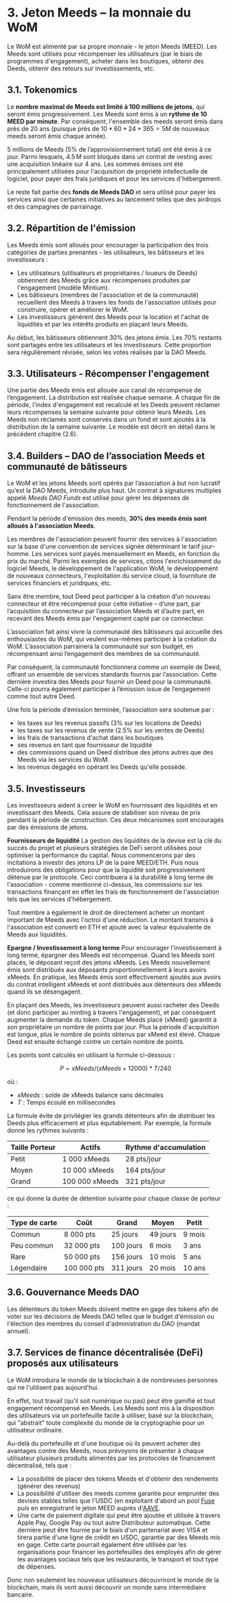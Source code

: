 # 3. Jeton Meeds – la monnaie du WoM

Le WoM est alimenté par sa propre monnaie - le jeton Meeds (MEED). Les Meeds sont utilisés pour récompenser les utilisateurs (par le biais de programmes d'engagement), acheter dans les boutiques, obtenir des Deeds, obtenir des retours sur investissements, etc.

## 3.1. Tokenomics

Le **nombre maximal de Meeds est limité à 100 millions de jetons**, qui seront émis progressivement. Les Meeds sont émis à un **rythme de 10 MEED par minute**. Par conséquent, l'ensemble des meeds seront émis dans près de 20 ans (puisque près de $10*60*24*365 = 5M$ de nouveaux meeds seront émis chaque année).

5 millions de Meeds (5% de l’approvisionnement total) ont été émis à ce jour. Parmi lesquels, 4.5 M sont bloqués dans un contrat de vesting avec une acquisition linéaire sur 4 ans. Les sommes émises ont été principalement utilisées pour l'acquisition de propriété intellectuelle de logiciel, pour payer des frais juridiques et pour les services d'hébergement.

Le reste fait partie des __fonds de Meeds DAO__ et sera utilisé pour payer les services ainsi que certaines initiatives au lancement telles que des airdrops et des campagnes de parrainage.


## 3.2. Répartition de l'émission

Les Meeds émis sont alloués pour encourager la participation des trois catégories de parties prenantes - les utilisateurs, les bâtisseurs et les investisseurs :

- Les utilisateurs (utilisateurs et propriétaires / loueurs de Deeds) obtiennent des Meeds grâce aux récompenses produites par l'engagement (modèle Mintium).
- Les bâtisseurs (membres de l'association et de la communauté) recueillent des Meeds à travers les fonds de l'association utilisés pour construire, opérer et améliorer le WoM.
- Les investisseurs génèrent des Meeds pour la location et l'achat de liquidités et par les intérêts produits en plaçant leurs Meeds.

Au début, les bâtisseurs obtiennent 30% des jetons émis. Les 70% restants sont partagés entre les utilisateurs et les investisseurs. Cette proportion sera régulièrement révisée, selon les votes réalisés par la DAO Meeds.

## 3.3. Utilisateurs - Récompenser l'engagement

Une partie des Meeds émis est allouée aux canal de récompense de l’engagement. La distribution est réalisée chaque semaine. A chaque fin de période, l'index d'engagement est recalculé et les Deeds peuvent réclamer leurs récompenses la semaine suivante pour obtenir leurs Meeds. Les Meeds non réclamés sont conservés dans un fond et sont ajoutés à la distribution de la semaine suivante. Le modèle est décrit en détail dans le précédent chapitre (2.6).

## 3.4. Builders – DAO de l’association Meeds et communauté de bâtisseurs

Le WoM et les jetons Meeds sont opérés par l’association à but non lucratif qu’est la DAO Meeds, introduite plus haut. Un contrat à signatures multiples appelé _Meeds DAO Funds_ est utilisé pour gérer les dépenses de fonctionnement de l'association.

Pendant la période d'émission des meeds, **30% des meeds émis sont alloués à l'association Meeds**.

Les membres de l'association peuvent fournir des services à l'association sur la base d'une convention de services signée déterminant le tarif jour-homme. Les services sont payés mensuellement en Meeds, en fonction du prix du marché. Parmi les exemples de services, citons l'enrichissement du logiciel Meeds, le développement de l'application WoM, le développement de nouveaux connecteurs, l'exploitation du service cloud, la fourniture de services financiers et juridiques, etc.

Sans être membre, tout Deed peut participer à la création d’un nouveau connecteur et être récompensé pour cette initiative – d’une part, par l’acquisition du connecteur par l’association Meeds et d’autre part, en recevant des Meeds émis par l'engagement capté par ce connecteur.

L’association fait ainsi vivre la communauté des bâtisseurs qui accueille des enthousiastes du WoM, qui veulent eux-mêmes participer à la création du WoM. L’association parrainera la communauté sur son budget, en récompensant ainsi l’engagement des membres de sa communauté.

Par conséquent, la communauté fonctionnera comme un exemple de Deed, offrant un ensemble de services standards fournis par l’association. Cette dernière investira des Meeds pour fournir un Deed pour la communauté. Celle-ci pourra également participer à l’émission issue de l’engagement comme tout autre Deed.

Une fois la période d’émission terminée, l’association sera soutenue par :

- les taxes sur les revenus passifs (3% sur les locations de Deeds)
- les taxes sur les revenus de vente (2.5% sur les ventes de Deeds)
- les frais de transactions d'achat dans les boutiques
- ses revenus en tant que fournisseur de liquidité
- des commissions quand un Deed distribue des jetons autres que des Meeds via les services du WoM.
- les revenus degagés en opérant les Deeds qu'elle possède.


## 3.5. Investisseurs

Les investisseurs aident à créer le WoM en fournissant des liquidités et en investissant des Meeds. Cela assure de stabiliser son niveau de prix pendant la période de construction. Ces deux mécanismes sont encouragés par des émissions de jetons.

**Fournisseurs de liquidité** La gestion des liquidités de la devise est la clé du succès du projet et plusieurs stratégies de DeFi seront utilisées pour optimiser la performance du capital. Nous commencerons par des incitations à investir des jetons LP de la paire MEED/ETH. Puis nous introduirons des obligations pour que la liquidité soit progressivement détenue par le protocole. Ceci contribuera à la durabilité à long terme de l'association - comme mentionné ci-dessus, les commissions sur les transactions finançant en effet les frais de fonctionnement de l'association tels que les services d'hébergement.

Tout membre a également le droit de directement acheter un montant important de Meeds avec l'octroi d'une réduction. Le montant transmis à l'association est converti en ETH et ajouté avec la valeur équivalente de Meeds aux liquidités.

**Epargne / Investissement à long terme** Pour encourager l'investissement à long terme, épargner des Meeds est récompensé. Quand les Meeds sont placés, le déposant reçoit des jetons xMeeds. Les Meeds nouvellement émis sont distribués aux déposants proportionnellement à leurs avoirs xMeeds. En pratique, les Meeds émis sont effectivement ajoutés aux avoirs du contrat intelligent xMeeds et sont distribués aux détenteurs des xMeeds quand ils se désengagent.

En plaçant des Meeds, les investisseurs peuvent aussi racheter des Deeds (et donc participer au minting à travers l'engagement), et par conséquent augmenter la demande du token. Chaque Meeds placé (xMeed) garantit à son propriétaire un nombre de points par jour. Plus la période d'acquisition est longue, plus le nombre de points obtenus par xMeed est élevé. Chaque Deed est ensuite échangé contre un certain nombre de points.

Les points sont calculés en utilisant la formule ci-dessous :

 $$ P = xMeeds / (xMeeds + 12000) * T / 240 $$

 où :

- $xMeeds$ : solde de xMeeds balance  sans décimales
- $T$ : Temps écoulé en millisecondes

La formule évite de privilégier les grands détenteurs afin de distribuer les Deeds plus efficacement et plus équitablement. Par exemple, la formule donne les rythmes suivants :

| **Taille Porteur** | **Actifs**     | **Rythme d'accumulation** |
| ------------------ | -------------- | ------------------------- |
| Petit              | 1 000 xMeeds   | 28 pts/jour               |
| Moyen              | 10 000 xMeeds  | 164 pts/jour              |
| Grand              | 100 000 xMeeds | 321 pts/jour              |


ce qui donne la durée de détention suivante pour chaque classe de porteur :

| **Type de carte** | **Coût**    | **Grand** | **Moyen** | **Petit** |
| ----------------- | ----------- | --------- | --------- | --------- |
| Commun            | 8 000 pts   | 25 jours  | 49 jours  | 9 mois    |
| Peu commun        | 32 000 pts  | 100 jours | 6 mois    | 3 ans     |
| Rare              | 50 000 pts  | 156 jours | 10 mois   | 5 ans     |
| Légendaire        | 100 000 pts | 311 jours | 20 mois   | 10 ans    |

## 3.6. Gouvernance Meeds DAO

Les détenteurs du token Meeds doivent mettre en gage des tokens afin de voter sur les décisions de Meeds DAO telles que le budget d'émission ou l'élection des membres du conseil d'administration du DAO (mandat annuel).

## 3.7. Services de finance décentralisée (DeFi) proposés aux utilisateurs

Le WoM introduira le monde de la blockchain à de nombreuses personnes qui ne l'utilisent pas aujourd'hui.

En effet, tout travail (qu'il soit numérique ou pas) peut être gamifié et tout engagement récompensé en Meeds. Les Meeds sont mis à la disposition des utilisateurs via un portefeuille facile à utiliser, basé sur la blockchain, qui "abstrait" toute complexité du monde de la cryptographie pour un utilisateur ordinaire.

Au-delà du portefeuille et d'une boutique où ils peuvent acheter des avantages contre des Meeds, nous prévoyons de présenter à chaque utilisateur plusieurs produits alimentés par les protocoles de financement décentralisé, tels que :

- La possibilité de placer des tokens Meeds et d'obtenir des rendements (générer des revenus)
- La possibilité d'utiliser des meeds comme garantie pour emprunter des devises stables telles que l'USDC (en exploitant d'abord un pool [Fuse](https://app.rari.capital/fuse) puis en enregistrant le jeton MEED auprès d'[AAVE](https://aave.com/).
- Une carte de paiement digitale qui peut être ajoutée et utilisée à travers Apple Pay, Google Pay ou tout autre Distributeur automatique. Cette dernière peut être fournie par le biais d'un partenariat avec VISA et tirera partie d'une ligne de crédit en USDC, garantie par des Meeds mis en gage. Cette carte pourrait également être utilisée par les organisations pour financer les portefeuilles des employés afin de gérer les avantages sociaux tels que les restaurants, le transport et tout type de dépenses.

Donc non seulement les nouveaux utilisateurs découvriront le monde de la blockchain, mais ils vont aussi découvrir un monde sans intermédiaire bancaire.

 
